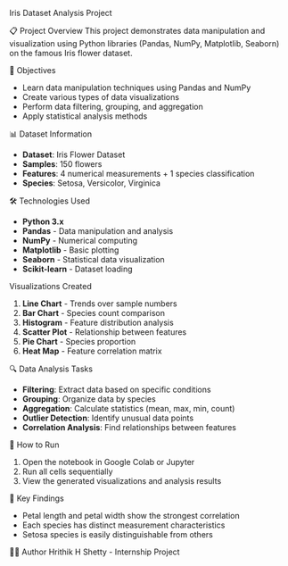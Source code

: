 Iris Dataset Analysis Project

📋 Project Overview
This project demonstrates data manipulation and visualization using Python libraries (Pandas, NumPy, Matplotlib, Seaborn) on the famous Iris flower dataset.

🎯 Objectives
- Learn data manipulation techniques using Pandas and NumPy
- Create various types of data visualizations
- Perform data filtering, grouping, and aggregation
- Apply statistical analysis methods

 📊 Dataset Information
- **Dataset**: Iris Flower Dataset
- **Samples**: 150 flowers
- **Features**: 4 numerical measurements + 1 species classification
- **Species**: Setosa, Versicolor, Virginica

🛠️ Technologies Used
- **Python 3.x**
- **Pandas** - Data manipulation and analysis
- **NumPy** - Numerical computing
- **Matplotlib** - Basic plotting
- **Seaborn** - Statistical data visualization
- **Scikit-learn** - Dataset loading

 Visualizations Created
1. **Line Chart** - Trends over sample numbers
2. **Bar Chart** - Species count comparison
3. **Histogram** - Feature distribution analysis
4. **Scatter Plot** - Relationship between features
5. **Pie Chart** - Species proportion
6. **Heat Map** - Feature correlation matrix

🔍 Data Analysis Tasks
- **Filtering**: Extract data based on specific conditions
- **Grouping**: Organize data by species
- **Aggregation**: Calculate statistics (mean, max, min, count)
- **Outlier Detection**: Identify unusual data points
- **Correlation Analysis**: Find relationships between features

🚀 How to Run
1. Open the notebook in Google Colab or Jupyter
2. Run all cells sequentially
3. View the generated visualizations and analysis results

📝 Key Findings
- Petal length and petal width show the strongest correlation
- Each species has distinct measurement characteristics
- Setosa species is easily distinguishable from others

👨‍💻 Author
Hrithik H Shetty - Internship Project